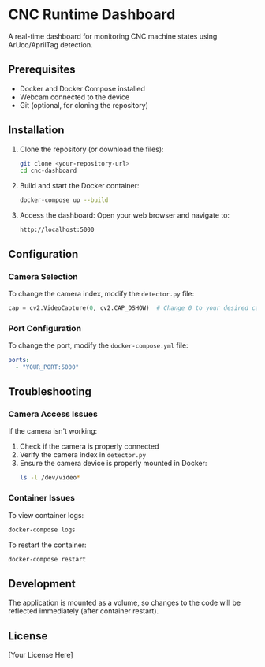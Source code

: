 # CNC Runtime Dashboard

A real-time dashboard for monitoring CNC machine states using ArUco/AprilTag detection.

## Prerequisites

- Docker and Docker Compose installed
- Webcam connected to the device
- Git (optional, for cloning the repository)

## Installation

1. Clone the repository (or download the files):
   ```bash
   git clone <your-repository-url>
   cd cnc-dashboard
   ```

2. Build and start the Docker container:
   ```bash
   docker-compose up --build
   ```

3. Access the dashboard:
   Open your web browser and navigate to:
   ```
   http://localhost:5000
   ```

## Configuration

### Camera Selection
To change the camera index, modify the `detector.py` file:
```python
cap = cv2.VideoCapture(0, cv2.CAP_DSHOW)  # Change 0 to your desired camera index
```

### Port Configuration
To change the port, modify the `docker-compose.yml` file:
```yaml
ports:
  - "YOUR_PORT:5000"
```

## Troubleshooting

### Camera Access Issues
If the camera isn't working:
1. Check if the camera is properly connected
2. Verify the camera index in `detector.py`
3. Ensure the camera device is properly mounted in Docker:
   ```bash
   ls -l /dev/video*
   ```

### Container Issues
To view container logs:
```bash
docker-compose logs
```

To restart the container:
```bash
docker-compose restart
```

## Development

The application is mounted as a volume, so changes to the code will be reflected immediately (after container restart).

## License

[Your License Here] 